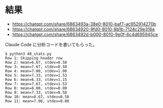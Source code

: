 # 結果
- <https://chatgpt.com/share/6863493a-38e0-8010-baf7-ac952914270b>
- <https://chatgpt.com/share/68634920-9fd0-8010-8b1b-7124c29e316e>
- <https://chatgpt.com/share/6863492d-b000-8010-9e0f-6c4d695945ce>

Claude Code に分析コードを書いてもらった。

```console
$ python3 48_stats.py 
Row 1: Skipping header row
Row 2: mean=6.67, stdev=0.58
Row 3: mean=7.67, stdev=0.58
Row 4: mean=7.00, stdev=1.00
Row 5: mean=7.33, stdev=1.53
Row 6: mean=6.33, stdev=1.15
Row 7: mean=7.67, stdev=1.53
Row 8: mean=6.00, stdev=0.00
Row 9: mean=7.33, stdev=0.58
Row 10: mean=8.67, stdev=0.58
Row 11: mean=7.00, stdev=0.00
```
